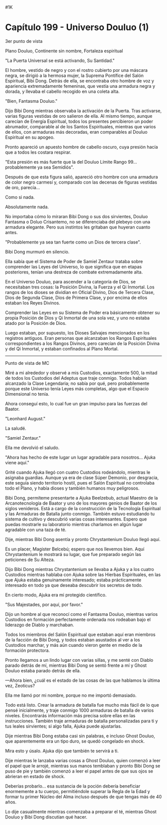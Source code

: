 
#1K 

# Capítulo 199 - Universo Douluo (1)


3er punto de vista

Plano Douluo, Continente sin nombre, Fortaleza espiritual

"La Puerta Universal se está activando, Su Santidad."

El hombre, vestido de negro y con el rostro cubierto por una máscara negra, se dirigió a la hermosa mujer, la Suprema Pontífice del Salón Espiritual, Bibi Dong. Detrás de ella, se encontraba otro hombre de voz y apariencia extremadamente femeninas, que vestía una armadura negra y dorada, y llevaba el cabello recogido en una coleta alta.

"Bien, Fantasma Douluo."

Dijo Bibi Dong mientras observaba la activación de la Puerta. Tras activarse, varias figuras vestidas de oro salieron de ella. Al mismo tiempo, aunque carecían de Energía Espiritual, todos los presentes percibieron un poder abrumador, comparable al de los Santos Espirituales, mientras que varios de ellos, con armaduras más decoradas, eran comparables al Douluo Espiritual en su apogeo.

Pronto apareció un apuesto hombre de cabello oscuro, cuya presión hacía que a todos les costara respirar.

"Esta presión es más fuerte que la del Douluo Límite Rango 99... probablemente ya sea Semidiós".

Después de que esta figura salió, apareció otro hombre con una armadura de color negro carmesí y, comparado con las decenas de figuras vestidas de oro, parecía...

Como si nada.

Absolutamente nada.

No importaba cómo lo miraran Bibi Dong o sus dos sirvientes, Douluo Fantasma o Doluo Crisantemo, no se diferenciaba del plebeyo con una armadura elegante. Pero sus instintos les gritaban que huyeran cuanto antes.

"Probablemente ya sea tan fuerte como un Dios de tercera clase".

Bibi Dong murmuró en silencio.

Ella sabía que el Sistema de Poder de Samiel Zentaur trataba sobre comprender las Leyes del Universo, lo que significa que en etapas posteriores, tenían una destreza de combate extremadamente alta.

En el Universo Douluo, para ascender a la categoría de Dios, se necesitaban tres cosas: la Posición Divina, la Fuerza y ​​el Qi Inmortal. Los rangos de los dioses se dividían en Oficial Divino, Dios de Tercera Clase, Dios de Segunda Clase, Dios de Primera Clase, y por encima de ellos estaban los Reyes Divinos.

Comprender las Leyes en su Sistema de Poder era básicamente obtener su propia Posición de Dios y Qi Inmortal de una sola vez, y uno no estaba atado por la Posición de Dios.

Luego estaban, por supuesto, los Dioses Salvajes mencionados en los registros antiguos. Eran personas que alcanzaban los Rangos Espirituales correspondientes a los Rangos Divinos, pero carecían de la Posición Divina y del Qi Inmortal, y estaban confinados al Plano Mortal.

***

Punto de vista de MC

Miré a mi alrededor y observé a mis Custodios, exactamente 500, la mitad de todos los Custodios del Adeptus que traje conmigo. Todos habían alcanzado la Clase Legendaria; no sabía por qué, pero probablemente porque este Universo tenía Leyes más completas, algo que el Espacio Dimensional no tenía.

Ahora conseguí esto, lo cual fue un gran impulso para las fuerzas del Baator.

"Leonhard August."

La saludé.

"Samiel Zentaur."

Ella me devolvió el saludo.

"Ahora has hecho de este lugar un lugar agradable para nosotros... Ajuka viene aquí."

Grité cuando Ajuka llegó con cuatro Custodios rodeándolo, mientras le asignaba guardias. Aunque ya era de clase Súper Demonio, por desgracia, este seguía siendo territorio hostil, pues el Salón Espiritual no controlaba todo el Plano, y había dioses y también humanos muy peligrosos.

Bibi Dong, permíteme presentarte a Ajuka Beelzebub, actual Maestro de la Arcanotecnología de Baator y uno de los mayores genios de Baator de los siglos venideros. Está a cargo de la construcción de la Tecnología Espiritual y las Armaduras de Batalla junto conmigo. También estuvo estudiando tu sistema de cultivo y descubrió varias cosas interesantes. Espero que puedas mostrarle su laboratorio mientras charlamos en algún lugar agradable con una taza de té.

Dije, mientras Bibi Dong asentía y pronto Chrystantenium Douluo llegó aquí.

Es un placer, Magister Belcebú; espero que nos llevemos bien. Aquí Chrystantenium le mostrará su lugar, que fue preparado según las peticiones de Su Alteza.

Dijo Bibi Dong mientras Chrystantenium se llevaba a Ajuka y a los cuatro Custodios mientras hablaba con Ajuka sobre las Hierbas Espirituales, en las que Ajuka estaba genuinamente interesado; estaba prácticamente interesado en todo ya que deseaba descubrir los secretos de todo.

En cierto modo, Ajuka era mi protegido científico.

"Sus Majestades, por aquí, por favor."

Dijo un hombre al que reconocí como el Fantasma Douluo, mientras varios Custodios en formación perfectamente ordenada nos rodeaban bajo el liderazgo de Diablo y marchaban.

Todos los miembros del Salón Espiritual que estaban aquí eran miembros de la facción de Bibi Dong, y todos estaban asustados al ver a los Custodios marchar, y más aún cuando vieron gente en medio de la formación protectora.

Pronto llegamos a un lindo lugar con varias sillas, y me senté con Diablo parado detrás de mí, mientras Bibi Dong se sentó frente a mí y Ghost Douluo estaba parado detrás de ella.

—Ahora bien, ¿cuál es el estado de las cosas de las que hablamos la última vez, Zeoticus?

Ella me llamó por mi nombre, porque no me importó demasiado.

Todo está listo. Crear la armadura de batalla fue mucho más fácil de lo que pensé inicialmente, y traje conmigo 1000 armaduras de batalla de varios niveles. Encontrarás información más precisa sobre ellas en las instrucciones. También traje armaduras de batalla personalizadas para ti y tus leales sirvientes; si algo falla, Ajuka puede ajustarlas.

Dije mientras Bibi Dong estaba casi sin palabras, e incluso Ghost Douluo, que aparentemente era un tipo duro, se quedó congelado en shock.

Mira esto y úsalo. Ajuka dijo que también te servirá a ti.

Dije mientras le lanzaba varias cosas a Ghost Douluo, quien comenzó a leer el papel que le arrojé, mientras sus manos temblaban y pronto Bibi Dong se puso de pie y también comenzó a leer el papel antes de que sus ojos se abrieran en estado de shock.

Deberías probarlo... esa sustancia de la poción debería beneficiar enormemente a tu cuerpo, permitiéndole superar la Regla de la Edad y formar tu primer Núcleo del Alma incluso después de que tengas más de 40 años.

Lo dije casualmente mientras comenzaba a preparar el té, mientras Ghost Douluo y Bibi Dong discutían qué hacer.